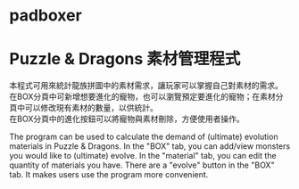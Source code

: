 padboxer
========
Puzzle & Dragons 素材管理程式
========
本程式可用來統計龍族拼圖中的素材需求，讓玩家可以掌握自己對素材的需求。<br>
在BOX分頁中可新增想要進化的寵物，也可以瀏覽預定要進化的寵物；在素材分頁中可以修改現有素材的數量，以供統計。<br>
在BOX分頁中的進化按鈕可以將寵物與素材刪除，方便使用者操作。

The program can be used to calculate the demand of (ultimate) evolution materials in Puzzle & Dragons.
In the "BOX" tab, you can add/view monsters you would like to (ultimate) evolve.
In the "material" tab, you can edit the quantity of materials you have.
There are a "evolve" button in the "BOX" tab. It makes users use the program more convenient.
